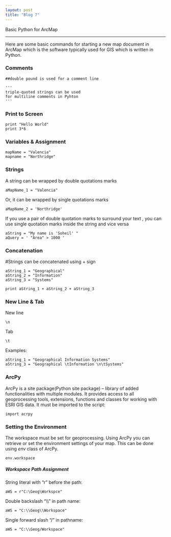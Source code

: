 ```yaml
---
layout: post
title: "Blog 7"
---
```

Basic Python for ArcMap
________________________

Here are some basic commands for starting a new map document in ArcMap which is the software typically used for GIS which is written in Python.

### Comments
	##double pound is used for a comment line

	'''
	triple-quoted strings can be used
	for multiline comments in Pyhton
	'''

### Print to Screen
	print "Hello World"
	print 3*6
### Variables & Assignment
	mapName = "Valencia"
	mapname = "Northridge"
### Strings
A string can be wrapped by double quotations marks

	aMapName_1 = "Valencia"
Or, it can be wrapped by single quotations marks

	aMapName_2 = 'Northridge'
If you use a pair of double quotation marks to surround your text , you can use single quotation marks inside the string and vice versa

	aString = "My name is 'Soheil' "
	aQuery = ' "Area" > 1000 '
### Concatenation
#Strings can be concatenated using + sign

	aString_1 = "Geographical"
	aString_2 = "Information"
	aString_3 = "Systems"

	print aString_1 + aString_2 + aString_3

### New Line & Tab
New line

	\n
Tab

	\t
Examples:

	aString_1 = "Geographical Information Systems"
	aString_3 = "Geographical \tInformation \n\tSystems"

### ArcPy
ArcPy is a site package(Python site package) – library of added functionalities with multiple modules. It provides access to all geoprocessing tools, extensions, functions and classes for working with ESRI GIS data.
It must be imported to the script:

	import acrpy
### Setting the Environment
The workspace must be set for geoprocessing. Using ArcPy you can retrieve or set the environment settings of your map. This can be done using *env* class of ArcPy.

	env.workspace
##### Workspace Path Assignment
String literal with “r” before the path:

	aWS = r"C:\Geog\Workspce"
Double backslash “\\\” in path name:

	aWS = "C:\\Geog\\Workspace"
Single forward slash “/” in pathname:

	aWS = "C:\\Geog/Workspace"
